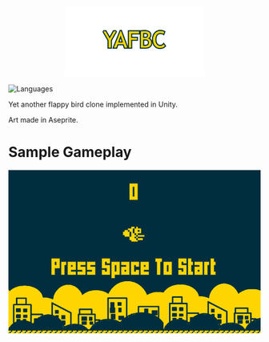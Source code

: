 <p align="center">
  <img src="https://github.com/Nizar1999/Yet-Another-Flappy-Bird-Clone/blob/main/screenshots/Banner.png" width = 55%; height=55% />
</p>


![Languages](https://img.shields.io/badge/-C#-%23FFD500?style=for-the-badge&logo=csharp&logoColor=%23002F40)
 
 Yet another flappy bird clone implemented in Unity.
 
 Art made in Aseprite.
 
 # Sample Gameplay
 ![screen-gif](./screenshots/Gameplay.gif)
